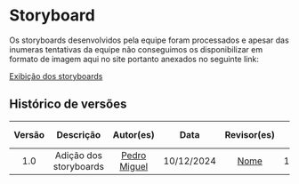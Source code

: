 # Storyboard

Os storyboards desenvolvidos pela equipe foram processados e apesar das inumeras tentativas da equipe não conseguimos os disponibilizar em formato de imagem aqui no site portanto anexados no seguinte link:

[Exibição dos storyboards](https://drive.google.com/file/d/1ch83-UO3Kj0ghcTQCPB-2_ryTS64VFHa/view?usp=sharing)

## Histórico de versões

| Versão |     Descrição      |                     Autor(es)                     |    Data    |                     Revisor(es)                     | Data de revisão |
| :----: | :----------------: | :-----------------------------------------------: | :--------: | :-------------------------------------------------: | :-------------: |
|  1.0   | Adição dos storyboards | [Pedro Miguel](https://github.com/pedroMADBR) | 10/12/2024 | [Nome](https://github.com/) |  10/12/2024   |